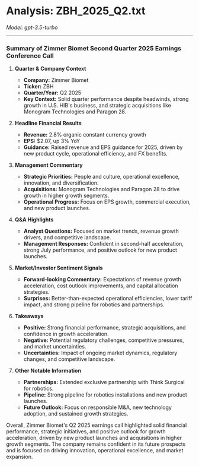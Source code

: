 # Analysis: ZBH_2025_Q2.txt

*Model: gpt-3.5-turbo*

---

### Summary of Zimmer Biomet Second Quarter 2025 Earnings Conference Call

1. **Quarter & Company Context**
   - **Company:** Zimmer Biomet
   - **Ticker:** ZBH
   - **Quarter/Year:** Q2 2025
   - **Key Context:** Solid quarter performance despite headwinds, strong growth in U.S. HIB's business, and strategic acquisitions like Monogram Technologies and Paragon 28.

2. **Headline Financial Results**
   - **Revenue:** 2.8% organic constant currency growth
   - **EPS:** $2.07, up 3% YoY
   - **Guidance:** Raised revenue and EPS guidance for 2025, driven by new product cycle, operational efficiency, and FX benefits.

3. **Management Commentary**
   - **Strategic Priorities:** People and culture, operational excellence, innovation, and diversification.
   - **Acquisitions:** Monogram Technologies and Paragon 28 to drive growth in higher growth segments.
   - **Operational Progress:** Focus on EPS growth, commercial execution, and new product launches.

4. **Q&A Highlights**
   - **Analyst Questions:** Focused on market trends, revenue growth drivers, and competitive landscape.
   - **Management Responses:** Confident in second-half acceleration, strong July performance, and positive outlook for new product launches.

5. **Market/Investor Sentiment Signals**
   - **Forward-looking Commentary:** Expectations of revenue growth acceleration, cost outlook improvements, and capital allocation strategies.
   - **Surprises:** Better-than-expected operational efficiencies, lower tariff impact, and strong pipeline for robotics and partnerships.

6. **Takeaways**
   - **Positive:** Strong financial performance, strategic acquisitions, and confidence in growth acceleration.
   - **Negative:** Potential regulatory challenges, competitive pressures, and market uncertainties.
   - **Uncertainties:** Impact of ongoing market dynamics, regulatory changes, and competitive landscape.

7. **Other Notable Information**
   - **Partnerships:** Extended exclusive partnership with Think Surgical for robotics.
   - **Pipeline:** Strong pipeline for robotics installations and new product launches.
   - **Future Outlook:** Focus on responsible M&A, new technology adoption, and sustained growth strategies.

Overall, Zimmer Biomet's Q2 2025 earnings call highlighted solid financial performance, strategic initiatives, and positive outlook for growth acceleration, driven by new product launches and acquisitions in higher growth segments. The company remains confident in its future prospects and is focused on driving innovation, operational excellence, and market expansion.